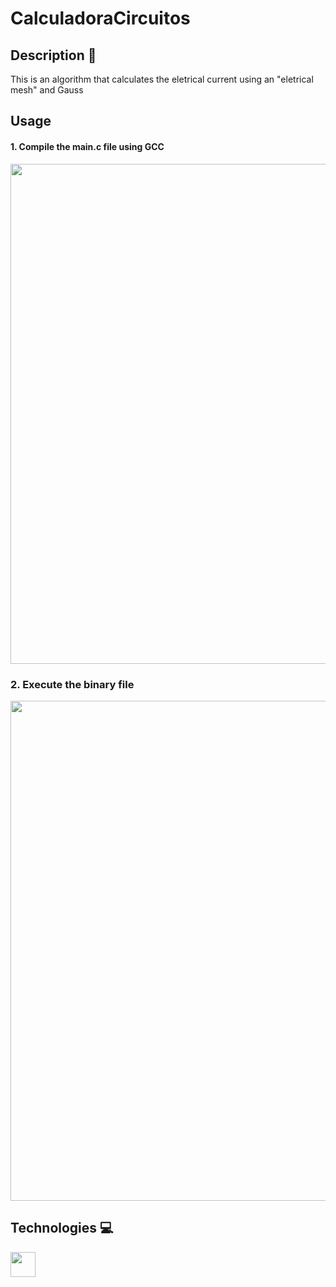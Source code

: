 # CalculadoraCircuitos

## Description 📖
This is an algorithm that calculates the eletrical current using an "eletrical mesh" and Gauss

## Usage 
#### 1. Compile the main.c file using GCC

<img src="https://github.com/WhiteCJbr/CalculadoraCircuitos/assets/120740360/fa2657a4-9853-49b3-8198-37082c5997a6" width="800"/>

### 2. Execute the binary file

<img src="https://github.com/WhiteCJbr/CalculadoraCircuitos/assets/120740360/7a247952-9856-45e8-9e94-f1fcf86b4acc" width="800">

## Technologies 💻
<img src="https://cdn.jsdelivr.net/gh/devicons/devicon/icons/c/c-original.svg" width="40"/>
